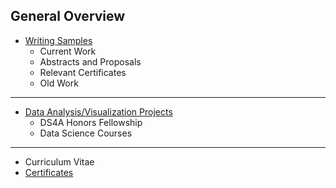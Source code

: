 ## General Overview

- [Writing Samples](https://jasmine-shanay.github.io/jasminemoore/writing/)
  - Current Work
  - Abstracts and Proposals
  - Relevant Certificates
  - Old Work

***

- [Data Analysis/Visualization Projects](https://jasmine-shanay.github.io/jasminemoore/data/)
  - DS4A Honors Fellowship
  - Data Science Courses

***

- Curriculum Vitae
- [Certificates](https://jasmine-shanay.github.io/jasminemoore/certificates/)

